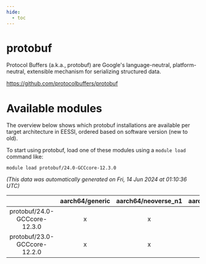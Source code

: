 ```yaml
---
hide:
  - toc
---
```


protobuf
========


Protocol Buffers (a.k.a., protobuf) are Google's language-neutral, platform-neutral, extensible mechanism for serializing structured data.

https://github.com/protocolbuffers/protobuf
# Available modules


The overview below shows which protobuf installations are available per target architecture in EESSI, ordered based on software version (new to old).

To start using protobuf, load one of these modules using a `module load` command like:

```shell
module load protobuf/24.0-GCCcore-12.3.0
```

*(This data was automatically generated on Fri, 14 Jun 2024 at 01:10:36 UTC)*  

| |aarch64/generic|aarch64/neoverse_n1|aarch64/neoverse_v1|x86_64/generic|x86_64/amd/zen2|x86_64/amd/zen3|x86_64/intel/haswell|x86_64/intel/skylake_avx512|
| :---: | :---: | :---: | :---: | :---: | :---: | :---: | :---: | :---: |
|protobuf/24.0-GCCcore-12.3.0|x|x|x|x|x|x|x|x|
|protobuf/23.0-GCCcore-12.2.0|x|x|x|x|x|x|x|x|
